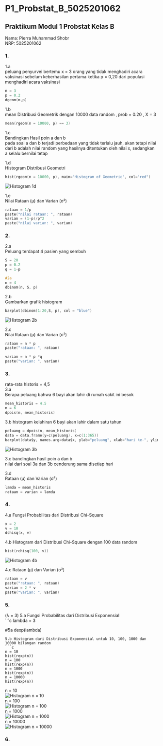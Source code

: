 # P1_Probstat_B_5025201062
<h2>Praktikum Modul 1 Probstat Kelas B</h2>
Nama: Pierra Muhammad Shobr<br>
NRP: 5025201062

<h3>1.</h3>
1.a <br>
peluang penyurvei bertemu x = 3 orang yang tidak menghadiri acara vaksinasi sebelum keberhasilan pertama ketika p = 0,20 dari populasi menghadiri acara vaksinasi<br>

```c
n = 3
p = 0.2
dgeom(n,p)
```

1.b<br>
mean Distribusi Geometrik dengan 10000 data random , prob = 0.20 , X = 3 <br>

```c
mean(rgeom(n = 10000, p) == 3)
```

1.c<br>
Bandingkan Hasil poin a dan b<br>
pada soal a dan b terjadi perbedaan yang tidak terlalu jauh, akan tetapi nilai dari b adalah nilai random yang hasilnya ditentukan oleh nilai x, sedangkan a selalu bernilai tetap <br>

1.d<br>
Histogram Distribusi Geometri

```c
hist(rgeom(n = 10000, p), main="Histogram of Geometric", col="red")
```
![Histogram 1d](img/Capture1.PNG)

1.e<br>
Nilai Rataan (μ) dan Varian (σ²)

```c
rataan = 1/p
paste("nilai rataan: ", rataan)
varian = (1-p)/p^2
paste("nilai varian: ", varian)
```

<h3>2.</h3>
2.a<br>
Peluang terdapat 4 pasien yang sembuh

```c
S = 20
p = 0.2
q = 1-p

#2a
n = 4
dbinom(n, S, p)
```

2.b<br>
Gambarkan grafik histogram

```c
barplot(dbinom(1:20,S, p), col = "blue")
```

![Histogram 2b](img/Capture2.PNG)

2.c<br>
Nilai Rataan (μ) dan Varian (σ²)<br>
```c
rataan = n * p
paste("rataan: ", rataan)

varian = n * p *q
paste("varian: ", varian)
```
<h3>3.</h3>
rata-rata historis = 4,5<br>
3.a<br>
Berapa peluang bahwa 6 bayi akan lahir di rumah sakit ini besok<br>

```c
mean_historis = 4.5
n = 6
dpois(n, mean_historis)
```

3.b   histogram kelahiran 6 bayi akan lahir dalam satu tahun<br>

```c
peluang = dpois(n, mean_historis)
data = data.frame(y=c(peluang), x=c(1:365))
barplot(data$y, names.arg=data$x, ylab="peluang", xlab="hari ke-", ylim=0:1)
```
![Histogram 3b](img/Capture3.PNG)

3.c   bandingkan hasil poin a dan b<br>
nilai dari soal 3a dan 3b cenderung sama disetiap hari<br>

3.d<br>
Rataan (μ) dan Varian (σ²)<br>
```c
lamda = mean_historis
rataan = varian = lamda
```

<h3>4.</h3>
4.a   Fungsi Probabilitas dari Distribusi Chi-Square<br>

```c
x = 2
v = 10
dchisq(x, v)
```


4.b   Histogram dari Distribusi Chi-Square dengan 100 data random<br>
```c
hist(rchisq(100, v))
```
![Histogram 4b](img/Capture4.PNG)

4.c   Rataan (μ) dan Varian (σ²)<br>
```c
rataan = v
paste("rataan: ", rataan)
varian = 2 * v
paste("varian: ", varian)
```

<h3>5.</h3>
(λ = 3)
5.a Fungsi Probabilitas dari Distribusi Exponensial<br>
```c
lambda = 3

#5a
dexp(lambda)
```
5.b Histogram dari Distribusi Exponensial untuk 10, 100, 1000 dan 10000 bilangan random
```c
n = 10
hist(rexp(n))
n = 100
hist(rexp(n))
n = 1000
hist(rexp(n))
n = 10000
hist(rexp(n))
```
n = 10<br>
![Histogram n = 10](img/Capture5.PNG)<br>
n = 100<br>
![Histogram n = 100](img/Capture6.PNG)<br>
n = 1000<br>
![Histogram n = 1000](img/Capture7.PNG)<br>
n = 10000<br>
![Histogram n = 10000](img/Capture8.PNG)
<h3>6.</h3>
